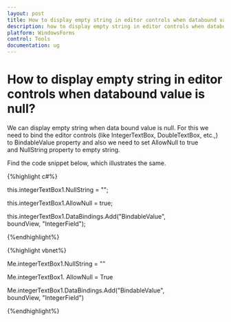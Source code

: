 ```yaml
---
layout: post
title: How to display empty string in editor controls when databound value is null
description: how to display empty string in editor controls when databound value is null
platform: WindowsForms
control: Tools
documentation: ug
---
```


# How to display empty string in editor controls when databound value is null?

We can display empty string when data bound value is null. For this we need to bind the editor controls (like IntegerTextBox, DoubleTextBox, etc.,) to BindableValue property and also we need to set AllowNull to true and NullString property to empty string.

Find the code snippet below, which illustrates the same.

{%highlight c#%}

this.integerTextBox1.NullString = "";

this.integerTextBox1.AllowNull = true;

this.integerTextBox1.DataBindings.Add("BindableValue", boundView, "IntegerField");

{%endhighlight%}



{%highlight vbnet%}

Me.integerTextBox1.NullString = ""

Me.integerTextBox1. AllowNull = True

Me.integerTextBox1.DataBindings.Add("BindableValue", boundView, "IntegerField")

{%endhighlight%}
